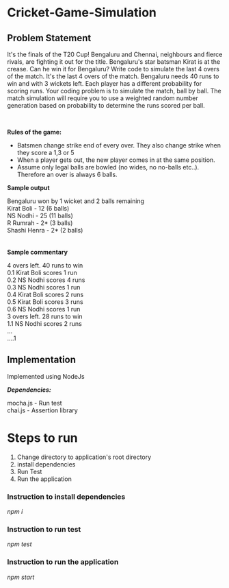 # Cricket-Game-Simulation

## Problem Statement

It's the finals of the T20 Cup! Bengaluru and Chennai, neighbours and fierce rivals, are fighting it out for the title. Bengaluru's star batsman Kirat is at the crease. Can he win it for Bengaluru? Write code to simulate the last 4 overs of the match. It's the last 4 overs of the match. Bengaluru needs 40 runs to win and with 3 wickets left. Each player has a different probability for scoring runs. Your coding problem is to simulate the match, ball by ball. The match simulation will require you to use a weighted random number generation based on probability to determine the runs scored per ball.

<br />

**Rules of the game:**
* Batsmen change strike end of every over. They also change strike when they score a 1,3 or 5
* When a player gets out, the new player comes in at the same position.
* Assume only legal balls are bowled (no wides, no no-balls etc..). Therefore an over is always 6 balls.


**Sample output**

Bengaluru won by 1 wicket and 2 balls remaining<br />
Kirat Boli - 12 (6 balls)<br />
NS Nodhi - 25 (11 balls)<br />
R Rumrah - 2* (3 balls)<br />
Shashi Henra - 2* (2 balls)<br />
<br />
<br />
**Sample commentary**

4 overs left. 40 runs to win<br />
0.1 Kirat Boli scores 1 run<br />
0.2 NS Nodhi scores 4 runs<br />
0.3 NS Nodhi scores 1 run<br />
0.4 Kirat Boli scores 2 runs<br />
0.5 Kirat Boli scores 3 runs<br />
0.6 NS Nodhi scores 1 run<br />
3 overs left. 28 runs to win<br />
1.1 NS Nodhi scores 2 runs<br />
…<br />
....1<br />


## Implementation 

Implemented using NodeJs

***Dependencies:*** 

mocha.js - Run test<br />
chai.js - Assertion library

# Steps to run

1. Change directory to application's root directory
2. install dependencies
3. Run Test
4. Run the application

### Instruction to install dependencies 

*npm i*

### Instruction to run test 

*npm test*

### Instruction to run the application 

*npm start*

